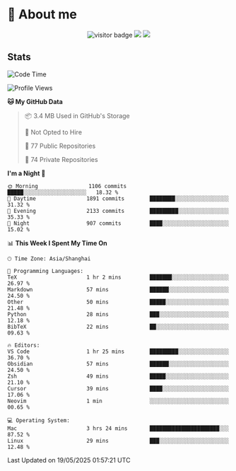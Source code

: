 <!-- ![](https://youpai.roccoshi.top/img/20200804214216.png) -->

# 🧐 About me
 
<p align="center">
<img src="https://visitor-badge.laobi.icu/badge?page_id=Lincest.Lincest&title=hits" alt="visitor badge"/>
<a href="mailto:imroccoshi@gmail.com"><img src="https://img.shields.io/badge/gmail-imroccoshi%40gmail.com-red"></a>
<a href="https://blog.roccoshi.top"><img src="https://img.shields.io/badge/blog-roccoshi-green"></a>
</p>

## Stats

<!--START_SECTION:waka-->
![Code Time](http://img.shields.io/badge/Code%20Time-2%2C514%20hrs%2052%20mins-blue)

![Profile Views](http://img.shields.io/badge/Profile%20Views-0-blue)

**🐱 My GitHub Data** 

> 📦 3.4 MB Used in GitHub's Storage 
 > 
> 🚫 Not Opted to Hire
 > 
> 📜 77 Public Repositories 
 > 
> 🔑 74 Private Repositories 
 > 
**I'm a Night 🦉** 

```text
🌞 Morning                1106 commits        █████░░░░░░░░░░░░░░░░░░░░   18.32 % 
🌆 Daytime                1891 commits        ████████░░░░░░░░░░░░░░░░░   31.32 % 
🌃 Evening                2133 commits        █████████░░░░░░░░░░░░░░░░   35.33 % 
🌙 Night                  907 commits         ████░░░░░░░░░░░░░░░░░░░░░   15.02 % 
```


📊 **This Week I Spent My Time On** 

```text
🕑︎ Time Zone: Asia/Shanghai

💬 Programming Languages: 
TeX                      1 hr 2 mins         ███████░░░░░░░░░░░░░░░░░░   26.97 % 
Markdown                 57 mins             ██████░░░░░░░░░░░░░░░░░░░   24.50 % 
Other                    50 mins             █████░░░░░░░░░░░░░░░░░░░░   21.48 % 
Python                   28 mins             ███░░░░░░░░░░░░░░░░░░░░░░   12.18 % 
BibTeX                   22 mins             ██░░░░░░░░░░░░░░░░░░░░░░░   09.63 % 

🔥 Editors: 
VS Code                  1 hr 25 mins        █████████░░░░░░░░░░░░░░░░   36.70 % 
Obsidian                 57 mins             ██████░░░░░░░░░░░░░░░░░░░   24.50 % 
Zsh                      49 mins             █████░░░░░░░░░░░░░░░░░░░░   21.10 % 
Cursor                   39 mins             ████░░░░░░░░░░░░░░░░░░░░░   17.06 % 
Neovim                   1 min               ░░░░░░░░░░░░░░░░░░░░░░░░░   00.65 % 

💻 Operating System: 
Mac                      3 hrs 24 mins       ██████████████████████░░░   87.52 % 
Linux                    29 mins             ███░░░░░░░░░░░░░░░░░░░░░░   12.48 % 
```


 Last Updated on 19/05/2025 01:57:21 UTC
<!--END_SECTION:waka-->


